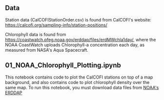 ## Data

Station data (CalCOFIStationOrder.csv) is found from CalCOFI's website: https://calcofi.org/sampling-info/station-positions/

Chlorophyll data is found from https://coastwatch.pfeg.noaa.gov/erddap/files/erdMWchla1day/, where the NOAA CoastWatch uploads Chlorophyll-a concentration each day, as measured from NASA's Aqua Spacecraft.

## 01_NOAA_Chlorophyll_Plotting.ipynb

This notebook contains code to plot the CalCOFI stations on top of a map background, and also contains code to plot chlorophyll density over the same map. To run this notebook, you must download data files from [NOAA's ERDDAP](https://coastwatch.pfeg.noaa.gov/erddap/files/erdMWchla1day/)